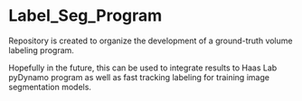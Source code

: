 # Label_Seg_Program
Repository is created to organize the development of a ground-truth volume labeling program. 

Hopefully in the future, this can be used to integrate results to Haas Lab pyDynamo program as well as fast tracking labeling for training image segmentation models.
